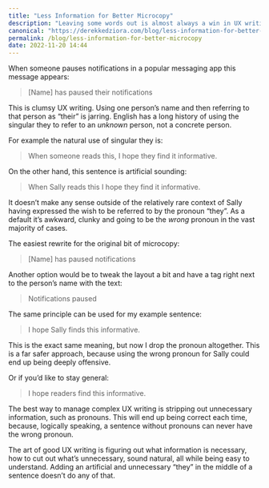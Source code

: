```yaml
---
title: "Less Information for Better Microcopy"
description: "Leaving some words out is almost always a win in UX writing" 
canonical: "https://derekkedziora.com/blog/less-information-for-better-microcopy"
permalink: /blog/less-information-for-better-microcopy
date: 2022-11-20 14:44
---
```


When someone pauses notifications in a popular messaging app this message appears: 

> [Name] has paused their notifications

This is clumsy UX writing. Using one person’s name and then referring to that person as “their” is jarring. English has a long history of using the singular they to refer to an *unknown* person, not a concrete person. 

For example the natural use of singular they is: 

> When someone reads this, I hope they find it informative. 

On the other hand, this sentence is artificial sounding: 

> When Sally reads this I hope they find it informative. 

It doesn’t make any sense outside of the relatively rare context of Sally having expressed the wish to be referred to by the pronoun “they”. As a default it’s awkward, clunky and going to be the *wrong* pronoun in the vast majority of cases. 

The easiest rewrite for the original bit of microcopy: 

> [Name] has paused notifications 

Another option would be to tweak the layout a bit and have a tag right next to the person’s name with the text: 

> Notifications paused 

The same principle can be used for my example sentence: 

> I hope Sally finds this informative. 

This is the exact same meaning, but now I drop the pronoun altogether. This is a far safer approach, because using the wrong pronoun for Sally could end up being deeply offensive. 

Or if you’d like to stay general: 

> I hope readers find this informative.

The best way to manage complex UX writing is stripping out unnecessary information, such as pronouns. This will end up being correct each time, because, logically speaking, a sentence without pronouns can never have the wrong pronoun.

The art of good UX writing is figuring out what information is necessary, how to cut out what’s unnecessary, sound natural, all while being easy to understand. Adding an artificial and unnecessary “they” in the middle of a sentence doesn’t do any of that.